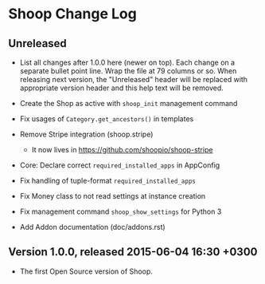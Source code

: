 Shoop Change Log
================

## Unreleased

- List all changes after 1.0.0 here (newer on top).  Each change on a
  separate bullet point line.  Wrap the file at 79 columns or so.  When
  releasing next version, the "Unreleased" header will be replaced with
  appropriate version header and this help text will be removed.

- Create the Shop as active with `shoop_init` management command
- Fix usages of `Category.get_ancestors()` in templates
- Remove Stripe integration (shoop.stripe)
  - It now lives in https://github.com/shoopio/shoop-stripe
- Core: Declare correct `required_installed_apps` in AppConfig
- Fix handling of tuple-format `required_installed_apps`
- Fix Money class to not read settings at instance creation
- Fix management command `shoop_show_settings` for Python 3
- Add Addon documentation (doc/addons.rst)

## Version 1.0.0, released 2015-06-04 16:30 +0300

- The first Open Source version of Shoop.
